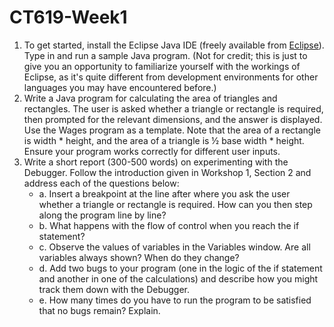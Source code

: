 # CT619-Week1

1. To get started, install the Eclipse Java IDE (freely available from [Eclipse](eclipse.org)). Type in and run a sample Java program. (Not for credit; this is just to give you an opportunity to familiarize yourself with the workings of Eclipse, as it's quite different from development environments for other languages you may have encountered before.) 
2. Write a Java program for calculating the area of triangles and rectangles. The user is asked whether a triangle or rectangle is required, then prompted for the relevant dimensions, and the answer is displayed. Use the Wages program as a template. Note that the area of a rectangle is width \* height, and the area of a triangle is ½ base width \* height. Ensure your program works correctly for different user inputs.
3. Write a short report (300-500 words) on experimenting with the Debugger. Follow the introduction given in Workshop 1, Section 2 and address each of the questions below:
    - a. Insert a breakpoint at the line after where you ask the user whether a triangle or rectangle is required. How can you then step along the program line by line?
    - b. What happens with the flow of control when you reach the if statement?
    - c. Observe the values of variables in the Variables window. Are all variables always shown? When do they change?
    - d. Add two bugs to your program (one in the logic of the if statement and another in one of the calculations) and describe how you might track them down with the Debugger.
    - e. How many times do you have to run the program to be satisfied that no bugs remain? Explain.
